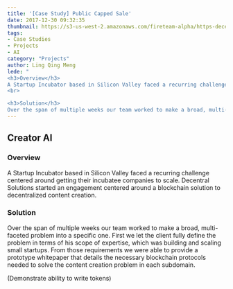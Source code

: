 ```yaml
---
title: '[Case Study] Public Capped Sale'
date: 2017-12-30 09:32:35
thumbnail: https://s3-us-west-2.amazonaws.com/fireteam-alpha/https-decentral-solutions-cdn/casestudy2.png
tags:
- Case Studies
- Projects
- AI
category: "Projects"
author: Ling Qing Meng
lede: "
<h3>Overview</h3>
A Startup Incubator based in Silicon Valley faced a recurring challenge centered around getting their incubatee companies to scale. Decentral Solutions started an engagement centered around a blockchain solution to decentralized content creation.
<br>

<h3>Solution</h3>
Over the span of multiple weeks our team worked to make a broad, multi-faceted problem into a specific one. First we let the client fully define the problem in terms of his scope of expertise, which was building and scaling small startups. From those requirements we were able to provide a prototype whitepaper that details the necessary blockchain protocols needed to solve the content creation problem in each subdomain. "
---
```


## Creator AI

### Overview

A Startup Incubator based in Silicon Valley faced a recurring challenge centered around getting their incubatee companies to scale. Decentral Solutions started an engagement centered around a blockchain solution to decentralized content creation.


### Solution
Over the span of multiple weeks our team worked to make a broad, multi-faceted problem into a specific one. First we let the client fully define the problem in terms of his scope of expertise, which was building and scaling small startups. From those requirements we were able to provide a prototype whitepaper that details the necessary blockchain protocols needed to solve the content creation problem in each subdomain. 

(Demonstrate ability to write tokens)

